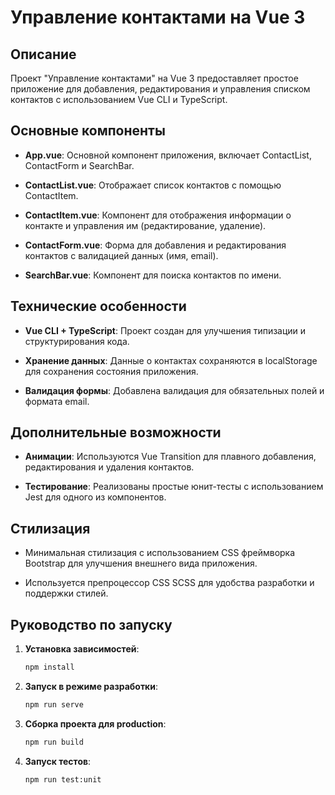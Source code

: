 # Управление контактами на Vue 3

## Описание

Проект "Управление контактами" на Vue 3 предоставляет простое приложение для добавления, редактирования и управления списком контактов с использованием Vue CLI и TypeScript.

## Основные компоненты

- **App.vue**: Основной компонент приложения, включает ContactList, ContactForm и SearchBar.
  
- **ContactList.vue**: Отображает список контактов с помощью ContactItem.

- **ContactItem.vue**: Компонент для отображения информации о контакте и управления им (редактирование, удаление).

- **ContactForm.vue**: Форма для добавления и редактирования контактов с валидацией данных (имя, email).

- **SearchBar.vue**: Компонент для поиска контактов по имени.

## Технические особенности

- **Vue CLI + TypeScript**: Проект создан для улучшения типизации и структурирования кода.

- **Хранение данных**: Данные о контактах сохраняются в localStorage для сохранения состояния приложения.

- **Валидация формы**: Добавлена валидация для обязательных полей и формата email.

## Дополнительные возможности

- **Анимации**: Используются Vue Transition для плавного добавления, редактирования и удаления контактов.
  
- **Тестирование**: Реализованы простые юнит-тесты с использованием Jest для одного из компонентов.

## Стилизация

- Минимальная стилизация с использованием CSS фреймворка Bootstrap для улучшения внешнего вида приложения.

- Используется препроцессор CSS SCSS для удобства разработки и поддержки стилей.

## Руководство по запуску

1. **Установка зависимостей**:
   ```bash
   npm install
1. **Запуск в режиме разработки**:
   ```bash
   npm run serve
1. **Сборка проекта для production**:
   ```bash
   npm run build
1. **Запуск тестов**:
   ```bash
   npm run test:unit